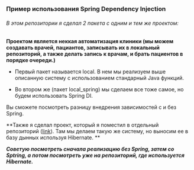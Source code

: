 ###  Пример использования Spring Dependency Injection 

###### В этом репозитории я сделал 2 пакета с одним и тем же проектом:
**Проектом является неккая автоматизация клиники (мы можем создавать врачей, пациантов, записывать их в локальный репозиторий, а также делать запись к врачам, и брать пациентов в порядке очереди.)**

- Первый пакет называется local. В нем мы реализуем выше описанную систему с использованием стандарный Java функций.

- Во втором же (пакет local_spring) мы сделаем все тоже самое, но будем использовать Spring DI. 

Вы сможете посмотреть разницу внедрения зависимостей с и без Spring.

**Также я сделал проект, который я поместил в отдельный репозиторий ([link](https://github.com/Vinograd-j/spring-hibernate-exaple "link")). Там мы делаем такую же систему, но выносим ее в базу дынных используя Hibernate. **

***Советую посмотреть сначала реализацию без Spring, затем со Sptring, а потом посмотреть уже на репозиторий, где используется Hibernate.***
